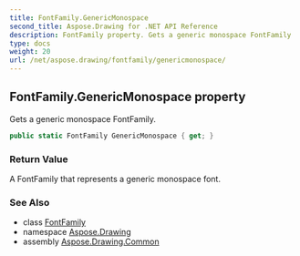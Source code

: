 ```yaml
---
title: FontFamily.GenericMonospace
second_title: Aspose.Drawing for .NET API Reference
description: FontFamily property. Gets a generic monospace FontFamily
type: docs
weight: 20
url: /net/aspose.drawing/fontfamily/genericmonospace/
---
```

## FontFamily.GenericMonospace property

Gets a generic monospace FontFamily.

```csharp
public static FontFamily GenericMonospace { get; }
```

### Return Value

A FontFamily that represents a generic monospace font.

### See Also

* class [FontFamily](../)
* namespace [Aspose.Drawing](../../fontfamily/)
* assembly [Aspose.Drawing.Common](../../../)


